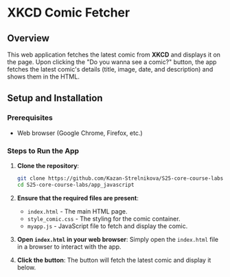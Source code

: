 # XKCD Comic Fetcher

## Overview

This web application fetches the latest comic from **XKCD** and displays it on the page. Upon clicking the "Do you wanna see a comic?" button, the app fetches the latest comic's details (title, image, date, and description) and shows them in the HTML.

## Setup and Installation

### Prerequisites

- Web browser (Google Chrome, Firefox, etc.)

### Steps to Run the App

1. **Clone the repository**:

   ```bash
   git clone https://github.com/Kazan-Strelnikova/S25-core-course-labs.git
   cd S25-core-course-labs/app_javascript
   ```

2. **Ensure that the required files are present**:
   - `index.html` - The main HTML page.
   - `style_comic.css` - The styling for the comic container.
   - `myapp.js` - JavaScript file to fetch and display the comic.

3. **Open `index.html` in your web browser**:
   Simply open the `index.html` file in a browser to interact with the app.

4. **Click the button**:
   The button will fetch the latest comic and display it below.
